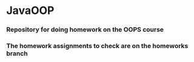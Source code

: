 # JavaOOP

### Repository for doing homework on the OOPS course

### The homework assignments to check are on the homeworks branch
